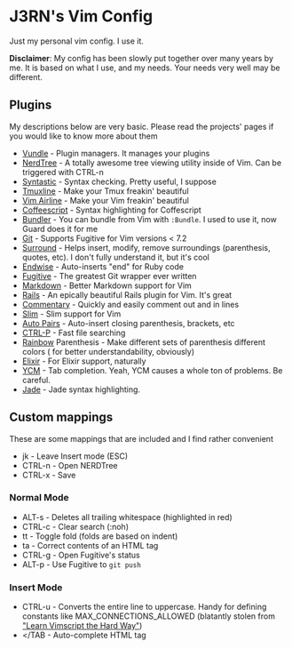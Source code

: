 # J3RN's Vim Config

Just my personal vim config. I use it.

**Disclaimer**: My config has been slowly put together over many years by me. It is based on what I use, and my needs. Your needs very well may be different.

## Plugins
My descriptions below are very basic. Please read the projects' pages if you
would like to know more about them

- [Vundle](https://github.com/gmarik/Vundle.vim) - Plugin managers. It manages your plugins
- [NerdTree](https://github.com/scrooloose/nerdtree) - A totally awesome tree viewing utility inside of Vim. Can be triggered with CTRL-n
- [Syntastic](https://github.com/scrooloose/syntastic) - Syntax checking. Pretty useful, I suppose
- [Tmuxline](https://github.com/edkolev/tmuxline.vim) - Make your Tmux freakin' beautiful
- [Vim Airline](https://github.com/bling/vim-airline) - Make your Vim freakin' beautiful
- [Coffeescript](https://github.com/kchmck/vim-coffee-script) - Syntax highlighting for Coffescript
- [Bundler](https://github.com/tpope/vim-bundler) - You can bundle from Vim with `:Bundle`. I used to use it, now Guard does it for me
- [Git](https://github.com/tpope/vim-git) - Supports Fugitive for Vim versions < 7.2
- [Surround](https://github.com/tpope/vim-surround) - Helps insert, modify, remove surroundings (parenthesis, quotes, etc). I don't fully understand it, but it's cool
- [Endwise](https://github.com/tpope/vim-endwise) - Auto-inserts "end" for Ruby code
- [Fugitive](https://github.com/tpope/vim-fugitive) - The greatest Git wrapper ever written
- [Markdown](https://github.com/tpope/vim-markdown) - Better Markdown support for Vim
- [Rails](https://github.com/tpope/vim-rails) - An epically beautiful Rails plugin for Vim. It's great
- [Commentary](https://github.com/tpope/vim-commentary) - Quickly and easily comment out and in lines
- [Slim](https://github.com/slim-template/vim-slim) - Slim support for Vim
- [Auto Pairs](https://github.com/jiangmiao/auto-pairs) - Auto-insert closing parenthesis, brackets, etc
- [CTRL-P](https://github.com/kien/ctrlp.vim) - Fast file searching
- [Rainbow](https://github.com/luochen1990/rainbow) Parenthesis - Make different sets of parenthesis different colors ( for better understandability, obviously)
- [Elixir](https://github.com/elixir-lang/vim-elixir) - For Elixir support, naturally
- [YCM](https://github.com/Valloric/YouCompleteMe) - Tab completion. Yeah, YCM causes a whole ton of problems. Be careful.
- [Jade](https://github.com/digitaltoad/vim-jade) - Jade syntax highlighting.

## Custom mappings
These are some mappings that are included and I find rather convenient

- jk - Leave Insert mode (ESC)
- CTRL-n - Open NERDTree
- CTRL-x - Save

### Normal Mode
- ALT-s - Deletes all trailing whitespace (highlighted in red)
- CTRL-c - Clear search (:noh)
- tt - Toggle fold (folds are based on indent)
- ta - Correct contents of an HTML tag
- CTRL-g - Open Fugitive's status
- ALT-p - Use Fugitive to `git push`

### Insert Mode
- CTRL-u - Converts the entire line to uppercase. Handy for defining constants like MAX_CONNECTIONS_ALLOWED (blatantly stolen from ["Learn Vimscript the Hard Way"](http://learnvimscriptthehardway.stevelosh.com))
- </TAB - Auto-complete HTML tag
